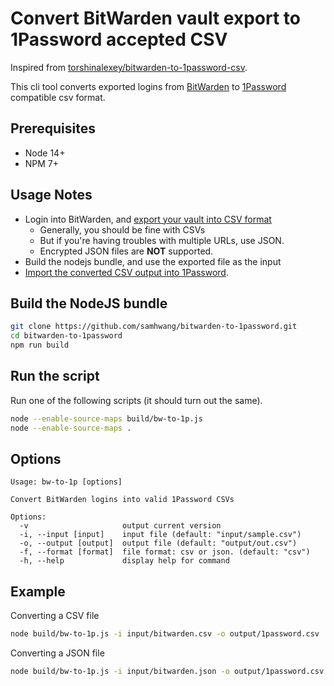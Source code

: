 # Convert BitWarden vault export to 1Password accepted CSV

Inspired from [torshinalexey/bitwarden-to-1password-csv](https://github.com/torshinalexey/bitwarden-to-1password-csv).

This cli tool converts exported logins from [BitWarden](https://bitwarden.com) to [1Password](https://1password.com)
compatible csv format.

## Prerequisites

- Node 14+
- NPM 7+

## Usage Notes

- Login into BitWarden, and [export your vault into CSV format](https://bitwarden.com/help/article/export-your-data/#export-a-personal-vault)
  - Generally, you should be fine with CSVs
  - But if you're having troubles with multiple URLs, use JSON.
  - Encrypted JSON files are **NOT** supported.
- Build the nodejs bundle, and use the exported file as the input
- [Import the converted CSV output into 1Password](https://support.1password.com/import-1password-com/).

## Build the NodeJS bundle

```bash
git clone https://github.com/samhwang/bitwarden-to-1password.git
cd bitwarden-to-1password
npm run build
```

## Run the script

Run one of the following scripts (it should turn out the same).

```bash
node --enable-source-maps build/bw-to-1p.js
node --enable-source-maps .
```

## Options

```text
Usage: bw-to-1p [options]

Convert BitWarden logins into valid 1Password CSVs

Options:
  -v                     output current version
  -i, --input [input]    input file (default: "input/sample.csv")
  -o, --output [output]  output file (default: "output/out.csv")
  -f, --format [format]  file format: csv or json. (default: "csv")
  -h, --help             display help for command
```

## Example

Converting a CSV file

```bash
node build/bw-to-1p.js -i input/bitwarden.csv -o output/1password.csv
```

Converting a JSON file

```bash
node build/bw-to-1p.js -i input/bitwarden.json -o output/1password.csv -f json
```
